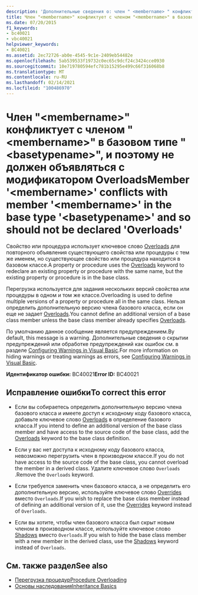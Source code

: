 ```yaml
---
description: 'Дополнительные сведения о: член " <membername> " конфликтует с членом " <membername> " в базовом типе " <basetypename> " и поэтому не должен объявляться с модификатором Overloads'
title: Член "<membername>" конфликтует с членом "<membername>" в базовом типе "<basetypename>", и поэтому не должен объявляться с модификатором Overloads
ms.date: 07/20/2015
f1_keywords:
- bc40021
- vbc40021
helpviewer_keywords:
- BC40021
ms.assetid: 2ec72726-ab0e-4545-9c1e-2409eb54482e
ms.openlocfilehash: 5ab539533f19732c0ec65c9dcf24c3424cce0930
ms.sourcegitcommit: 10e719780594efc781b15295e499c66f316068b8
ms.translationtype: MT
ms.contentlocale: ru-RU
ms.lasthandoff: 02/14/2021
ms.locfileid: "100486970"
---
```

# <a name="member-membername-conflicts-with-member-membername-in-the-base-type-basetypename-and-so-should-not-be-declared-overloads"></a><span data-ttu-id="98d44-103">Член "\<membername>" конфликтует с членом "\<membername>" в базовом типе "\<basetypename>", и поэтому не должен объявляться с модификатором Overloads</span><span class="sxs-lookup"><span data-stu-id="98d44-103">Member '\<membername>' conflicts with member '\<membername>' in the base type '\<basetypename>' and so should not be declared 'Overloads'</span></span>

<span data-ttu-id="98d44-104">Свойство или процедура использует ключевое слово [Overloads](../language-reference/modifiers/overloads.md) для повторного объявления существующего свойства или процедуры с тем же именем, но существующее свойство или процедура находится в базовом классе.</span><span class="sxs-lookup"><span data-stu-id="98d44-104">A property or procedure uses the [Overloads](../language-reference/modifiers/overloads.md) keyword to redeclare an existing property or procedure with the same name, but the existing property or procedure is in the base class.</span></span>  
  
 <span data-ttu-id="98d44-105">Перегрузка используется для задания нескольких версий свойства или процедуры в одном и том же классе.</span><span class="sxs-lookup"><span data-stu-id="98d44-105">Overloading is used to define multiple versions of a property or procedure all in the same class.</span></span> <span data-ttu-id="98d44-106">Нельзя определить дополнительную версию члена базового класса, если он еще не задает [Overloads](../language-reference/modifiers/overloads.md).</span><span class="sxs-lookup"><span data-stu-id="98d44-106">You cannot define an additional version of a base class member unless the base class member already specifies [Overloads](../language-reference/modifiers/overloads.md).</span></span>  
  
 <span data-ttu-id="98d44-107">По умолчанию данное сообщение является предупреждением.</span><span class="sxs-lookup"><span data-stu-id="98d44-107">By default, this message is a warning.</span></span> <span data-ttu-id="98d44-108">Дополнительные сведения о скрытии предупреждений или обработке предупреждений как ошибок см. в разделе [Configuring Warnings in Visual Basic](/visualstudio/ide/configuring-warnings-in-visual-basic).</span><span class="sxs-lookup"><span data-stu-id="98d44-108">For more information on hiding warnings or treating warnings as errors, see [Configuring Warnings in Visual Basic](/visualstudio/ide/configuring-warnings-in-visual-basic).</span></span>  
  
 <span data-ttu-id="98d44-109">**Идентификатор ошибки:** BC40021</span><span class="sxs-lookup"><span data-stu-id="98d44-109">**Error ID:** BC40021</span></span>  
  
## <a name="to-correct-this-error"></a><span data-ttu-id="98d44-110">Исправление ошибки</span><span class="sxs-lookup"><span data-stu-id="98d44-110">To correct this error</span></span>  
  
- <span data-ttu-id="98d44-111">Если вы собираетесь определить дополнительную версию члена базового класса и имеете доступ к исходному коду базового класса, добавьте ключевое слово [Overloads](../language-reference/modifiers/overloads.md) в определение базового класса.</span><span class="sxs-lookup"><span data-stu-id="98d44-111">If you intend to define an additional version of the base class member and have access to the source code of the base class, add the [Overloads](../language-reference/modifiers/overloads.md) keyword to the base class definition.</span></span>  
  
- <span data-ttu-id="98d44-112">Если у вас нет доступа к исходному коду базового класса, невозможно перегрузить член в производном классе.</span><span class="sxs-lookup"><span data-stu-id="98d44-112">If you do not have access to the source code of the base class, you cannot overload the member in a derived class.</span></span> <span data-ttu-id="98d44-113">Удалите ключевое слово `Overloads` .</span><span class="sxs-lookup"><span data-stu-id="98d44-113">Remove the `Overloads` keyword.</span></span>  
  
- <span data-ttu-id="98d44-114">Если требуется заменить член базового класса, а не определить его дополнительную версию, используйте ключевое слово [Overrides](../language-reference/modifiers/overrides.md) вместо `Overloads`.</span><span class="sxs-lookup"><span data-stu-id="98d44-114">If you wish to replace the base class member instead of defining an additional version of it, use the [Overrides](../language-reference/modifiers/overrides.md) keyword instead of `Overloads`.</span></span>  
  
- <span data-ttu-id="98d44-115">Если вы хотите, чтобы член базового класса был скрыт новым членом в производном классе, используйте ключевое слово [Shadows](../language-reference/modifiers/shadows.md) вместо `Overloads`.</span><span class="sxs-lookup"><span data-stu-id="98d44-115">If you wish to hide the base class member with a new member in the derived class, use the [Shadows](../language-reference/modifiers/shadows.md) keyword instead of `Overloads`.</span></span>  
  
## <a name="see-also"></a><span data-ttu-id="98d44-116">См. также раздел</span><span class="sxs-lookup"><span data-stu-id="98d44-116">See also</span></span>

- [<span data-ttu-id="98d44-117">Перегрузка процедур</span><span class="sxs-lookup"><span data-stu-id="98d44-117">Procedure Overloading</span></span>](../programming-guide/language-features/procedures/procedure-overloading.md)
- [<span data-ttu-id="98d44-118">Основы наследования</span><span class="sxs-lookup"><span data-stu-id="98d44-118">Inheritance Basics</span></span>](../programming-guide/language-features/objects-and-classes/inheritance-basics.md)
